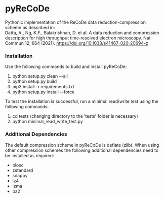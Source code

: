 # pyReCoDe
Pythonic implementation of the ReCoDe data reduction-compression scheme as described in:   
Datta, A., Ng, K.F., Balakrishnan, D. et al. A data reduction and compression description for high throughput time-resolved electron microscopy. Nat Commun 12, 664 (2021). https://doi.org/10.1038/s41467-020-20694-z

### Installation
Use the following commands to build and install  pyReCoDe:
1. python setup.py clean --all  
2. python setup.py build
3. pip3 install -r requirements.txt
4. python setup.py install --force  

To test the installation is successful, run a minimal read/write test using the following commands:
1. cd tests (changing directory to the 'tests' folder is necessary)
2. python minimal_read_write_test.py

### Additional Dependencies
The default compression scheme in pyReCoDe is deflate (zlib). 
When using other compression schemes the following additional dependencies need to be installed as required:  
* blosc
* zstandard
* snappy
* lz4
* lzma
* bz2

 
